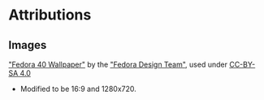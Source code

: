 # Attributions

## Images

["Fedora 40 Wallpaper"](https://github.com/fedoradesign/backgrounds/tree/f40-backgrounds) by the ["Fedora Design Team"](https://fedoraproject.org/wiki/Design), used under [CC-BY-SA 4.0](http://creativecommons.org/licenses/by-sa/4.0/deed.en)
- Modified to be 16:9 and 1280x720.